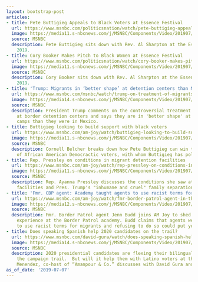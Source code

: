 ```yaml
---
layout: bootstrap-post
articles:
- title: Pete Buttigieg Appeals to Black Voters at Essence Festival
  url: https://www.msnbc.com/politicsnation/watch/pete-buttigieg-appeals-to-black-voters-at-essence-festival-63426117790
  image: https://media11.s-nbcnews.com/j/MSNBC/Components/Video/201907/n_sharp_buttigieg_190707_1920x1080.nbcnews-fp-1200-630.jpg
  source: MSNBC
  description: Pete Buttigieg sits down with Rev. Al Sharpton at the Essence Festival
    2019.
- title: Cory Booker Makes Pitch to Black Women at Essence Festival
  url: https://www.msnbc.com/politicsnation/watch/cory-booker-makes-pitch-to-black-women-at-essence-festival-63425605800
  image: https://media11.s-nbcnews.com/j/MSNBC/Components/Video/201907/n_sharp_190706_1920x1080.nbcnews-fp-1200-630.jpg
  source: MSNBC
  description: Cory Booker sits down with Rev. Al Sharpton at the Essence Festival
    2019.
- title: 'Trump: Migrants in ‘better shape’ at detention centers than Mexico'
  url: https://www.msnbc.com/msnbc/watch/trump-on-treatment-of-migrants-at-the-border-63424581701
  image: https://media14.s-nbcnews.com/j/MSNBC/Components/Video/201907/AFP_1IG3EU.nbcnews-fp-1200-630.jpg
  source: MSNBC
  description: President Trump comments on the controversial treatment of migrants
    at border detention centers and says they are in 'better shape' at the migrant
    camps than they were in Mexico.
- title: Buttigieg looking to build support with black voters
  url: https://www.msnbc.com/am-joy/watch/buttigieg-looking-to-build-support-with-black-voters-63423045705
  image: https://media11.s-nbcnews.com/j/MSNBC/Components/Video/201907/n_joy_brk_africanamericanvoters_190707_1920x1080.nbcnews-fp-1200-630.jpg
  source: MSNBC
  description: Cornell Belcher breaks down how Pete Buttigieg can win the support
    of African American Democractic voters, with whom Buttigieg has polled poorly.
- title: Rep. Pressley on conditions in migrant detention facilities
  url: https://www.msnbc.com/am-joy/watch/rep-pressley-on-conditions-in-migrant-detention-facilities-63420997854
  image: https://media11.s-nbcnews.com/j/MSNBC/Components/Video/201907/n_joy_brk_pressley_190707_1920x1080.nbcnews-fp-1200-630.jpg
  source: MSNBC
  description: Rep. Ayanna Pressley discusses the conditions she saw at migrant detention
    facilities and Pres. Trump's "inhumane and cruel" family separation policy.
- title: 'Fmr. CBP agent: Academy taught agents to use racist terms for migrants'
  url: https://www.msnbc.com/am-joy/watch/fmr-border-patrol-agent-in-the-academy-they-teach-agents-to-use-racist-terms-for-migrants-63419973687
  image: https://media12.s-nbcnews.com/j/MSNBC/Components/Video/201907/n_joy_brk_buddcbp_190707_1920x1080.nbcnews-fp-1200-630.jpg
  source: MSNBC
  description: Fmr. Border Patrol agent Jenn Budd joins AM Joy to shed light on her
    experience at the Border Patrol academy. Budd claims that agents were trained
    to use racist terms for migrants and refusing to do so could put your job at risk.
- title: Does speaking Spanish help 2020 candidates on the trail?
  url: https://www.msnbc.com/david-gura/watch/does-speaking-spanish-help-2020-candidates-on-the-trail-63417925810
  image: https://media14.s-nbcnews.com/j/MSNBC/Components/Video/201907/n_gura_menendez_190707_1920x1080.nbcnews-fp-1200-630.jpg
  source: MSNBC
  description: 2020 presidential candidates are flexing their bilingual muscles on
    the campaign trail.  But will it help them with Latino voters at the polls?  Alicia
    Menendez, co-host of “Amanpour & Co.” discusses with David Gura and his guests.
as_of_date: '2019-07-07'
---
```


